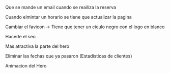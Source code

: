Que se mande un email cuando se reailiza la reserva


Cuando elmintar un horario se tiene que actualizar la pagina

Cambiar el favicon -> Tiene que tener un ciculo negro con el logo en blanco

Hacerle el seo

Mas atractiva la parte del hero

Eliminar las fechas que ya pasaron (Estadisticas de clientes)

Animacion del Hero